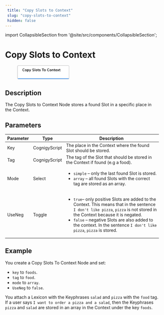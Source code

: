 ```yaml
---
 title: "Copy Slots to Context" 
 slug: "copy-slots-to-context" 
 hidden: false 
---
```

import CollapsibleSection from '@site/src/components/CollapsibleSection';


# Copy Slots to Context

<figure>
  <img class="image-center" src="../../../../../static/img/_assets/ai/build/node-reference/ai/copy-slots-to-context.png" width="40%" />
</figure>

## Description

The Copy Slots to Context Node stores a found Slot in a specific place in the Context.

## Parameters

| Parameter | Type          | Description                                                                                                                                                                                                                                                                                                        |
|-----------|---------------|--------------------------------------------------------------------------------------------------------------------------------------------------------------------------------------------------------------------------------------------------------------------------------------------------------------------|
| Key       | CognigyScript | The place in the Context where the found Slot should be stored.                                                                                                                                                                                                                                                    |
| Tag       | CognigyScript | The tag of the Slot that should be stored in the Context if found (e.g a food).                                                                                                                                                                                                                                    |
| Mode      | Select        | <ul><li>`simple` – only the last found Slot is stored.</li><li>`array` – all found Slots with the correct tag are stored as an array.</li></ul>                                                                                                                                                                    |
| UseNeg    | Toggle        | <ul><li>`true`– only positive Slots are added to the Context. This means that in the sentence `I don't like pizza`, `pizza` is not stored in the Context because it is negated.</li><li>`false` – negative Slots are also added to the context. In the sentence `I don't like pizza`, `pizza` is stored.</li></ul> |

## Example

You create a Copy Slots To Context Node and set:

- `key` to `foods`.
- `tag` to `food`.
- `mode` to `array`.
- `UseNeg` to `false`.

You attach a Lexicon with the Keyphrases `salad` and `pizza` with the `food` tag. If a user says `I want to order a pizza and a salad`, then the Keyphrases `pizza` and `salad` are stored in an array in the Context under the key `foods`.
